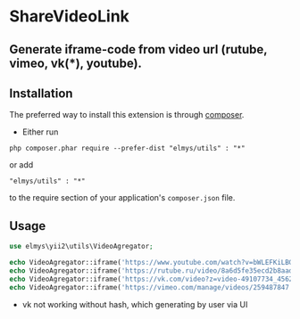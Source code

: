 # ShareVideoLink
Generate iframe-code from video url (rutube, vimeo, vk(*), youtube).
-
Installation
-
The preferred way to install this extension is through [composer](http://getcomposer.org/download/).

* Either run

```
php composer.phar require --prefer-dist "elmys/utils" : "*"
```

or add

```
"elmys/utils" : "*"
```

to the require section of your application's `composer.json` file.

Usage
-

```php
use elmys\yii2\utils\VideoAgregator;

echo VideoAgregator::iframe('https://www.youtube.com/watch?v=bWLEFKiLBG4');
echo VideoAgregator::iframe('https://rutube.ru/video/8a6d5fe35ecd2b8aad48705eb76ef992');
echo VideoAgregator::iframe('https://vk.com/video?z=video-49107734_456241557');
echo VideoAgregator::iframe('https://vimeo.com/manage/videos/259487847');
```

- vk not working without hash, which generating by user via UI